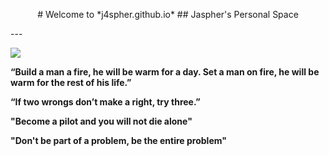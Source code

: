 <p align="center">
# Welcome to *j4spher.github.io*
## Jaspher's Personal Space
<p>
---

![](https://i.imgflip.com/6wgepv.png)

**“Build a man a fire, he will be warm for a day. Set a man on fire, he will be warm for the rest of his life.”**

**“If two wrongs don’t make a right, try three.”**

**"Become a pilot and you will not die alone"**

**"Don't be part of a problem, be the entire problem"**
